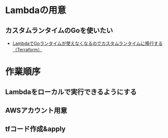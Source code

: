 # Lambdaの用意

## カスタムランタイムのGoを使いたい

- [LambdaでGoランタイムが使えなくなるのでカスタムランタイムに移行する（Terraform）](https://zenn.dev/ikarin0825/articles/30627c72d43494)

# 作業順序

## Lambdaをローカルで実行できるようにする

## AWSアカウント用意

## tfコード作成&apply
